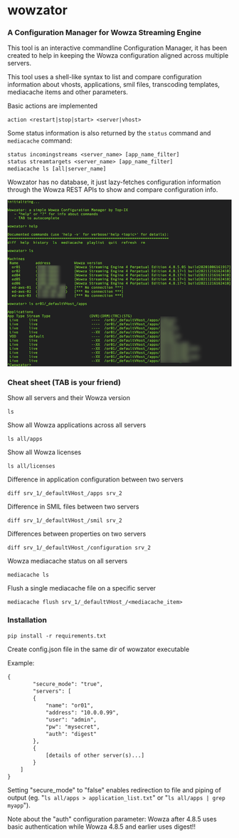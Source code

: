 # wowzator
### A Configuration Manager for Wowza Streaming Engine

This tool is an interactive commandline Configuration Manager, it has been created to help in keeping the Wowza configuration aligned across multiple servers.

This tool uses a shell-like syntax to list and compare configuration information about vhosts, applications, smil files, transcoding templates, mediacache items and other parameters.

Basic actions are implemented

	action <restart|stop|start> <server|vhost>

Some status information is also returned by the `status` command and `mediacache` command:

	status incomingstreams <server_name> [app_name_filter]
	status streamtargets <server_name> [app_name_filter]
	mediacache ls [all|server_name]

Wowzator has no database, it just lazy-fetches configuration information through the Wowza REST APIs to show and compare configuration info.

![Wowzator Screenshot](wowzator-screenshot.png)

### Cheat sheet (TAB is your friend)
Show all servers and their Wowza version

	ls
	
Show all Wowza applications across all servers

	ls all/apps
	
Show all Wowza licenses

	ls all/licenses
	
Difference in application configuration between two servers

	diff srv_1/_defaultVHost_/apps srv_2

Difference in SMIL files between two servers

	diff srv_1/_defaultVHost_/smil srv_2

Differences between properties on two servers

	diff srv_1/_defaultVHost_/configuration srv_2
	
Wowza mediacache status on all servers

	mediacache ls
	
Flush a single mediacache file on a specific server

	mediacache flush srv_1/_defaultVHost_/<mediacache_item>

### Installation
	pip install -r requirements.txt

Create config.json file in the same dir of wowzator executable

Example:

	{
        	"secure_mode": "true",
        	"servers": [
			{
				"name": "or01",
				"address": "10.0.0.99",
				"user": "admin",
				"pw": "mysecret",
				"auth": "digest"
			},
			{
				[details of other server(s)...]
			}
		]
	}



Setting "secure_mode" to "false" enables redirection to file and piping of output (eg. "`ls all/apps > application_list.txt`" or "`ls all/apps | grep myapp`").

Note about the "auth" configuration parameter: Wowza after 4.8.5 uses basic authentication while Wowza 4.8.5 and earlier uses digest!!



  
